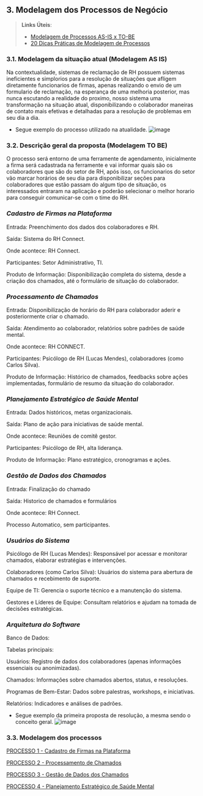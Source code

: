 ## 3. Modelagem dos Processos de Negócio


> **Links Úteis**:
> - [Modelagem de Processos AS-IS x TO-BE](https://dheka.com.br/modelagem-as-is-to-be/)
> - [20 Dicas Práticas de Modelagem de Processos](https://dheka.com.br/20-dicas-praticas-de-modelagem-de-processos/)

### 3.1. Modelagem da situação atual (Modelagem AS IS)

Na contextualidade, sistemas de reclamação de RH possuem sistemas ineficientes e simplorios para a resolução de situações que afligem diretamente funcionarios de firmas, apenas realizando o envio de um formulario de reclamação, na esperança de uma melhoria posterior, mas nunca escutando a realidade do proximo, nosso sistema uma transformação na situação atual, disponibilizando o colaborador maneiras de contato mais efetivas e detalhadas para a resolução de problemas em seu dia a dia.

- Segue exemplo do processo utilizado na atualidade.
![image](https://github.com/user-attachments/assets/571d5a46-930e-4309-80d4-38eec54809a6)

### 3.2. Descrição geral da proposta (Modelagem TO BE)

O processo será entorno de uma ferramente de agendamento, inicialmente a firma será cadastrada na ferramente e vai informar quais são os colaboradores que são do setor de RH, após isso, os funcionarios do setor vão marcar horários de seu dia para disponibilizar seções para colaboradores que estão passam do algum tipo de situação, os interessados entraram na aplicação e poderão selecionar o melhor horario para conseguir comunicar-se com o time do RH.

### *Cadastro de Firmas na Plataforma*

Entrada: Preenchimento dos dados dos colaboradores e RH.

Saída: Sistema do RH Connect.

Onde acontece: RH Connect.

Participantes: Setor Administrativo, TI.

Produto de Informação: Disponibilização completa do sistema, desde a criação dos chamados, até o formulário de situação do colaborador.

### *Processamento de Chamados*

Entrada: Disponibilização de horário do RH para colaborador aderir e posteriormente criar o chamado.

Saída: Atendimento ao colaborador, relatórios sobre padrões de saúde mental.

Onde acontece: RH CONNECT.

Participantes: Psicólogo de RH (Lucas Mendes), colaboradores (como Carlos Silva).

Produto de Informação: Histórico de chamados, feedbacks sobre ações implementadas, formulário de resumo da situação do colaborador.

### *Planejamento Estratégico de Saúde Mental*

Entrada: Dados históricos, metas organizacionais.

Saída: Plano de ação para iniciativas de saúde mental.

Onde acontece: Reuniões de comitê gestor.

Participantes: Psicólogo de RH, alta liderança.

Produto de Informação: Plano estratégico, cronogramas e ações.

### *Gestão de Dados dos Chamados*

Entrada: Finalização do chamado

Saída: Historico de chamados e formulários

Onde acontece: RH Connect.

Processo Automatico, sem participantes.

### *Usuários do Sistema*
Psicólogo de RH (Lucas Mendes): Responsável por acessar e monitorar chamados, elaborar estratégias e intervenções.

Colaboradores (como Carlos Silva): Usuários do sistema para abertura de chamados e recebimento de suporte.

Equipe de TI: Gerencia o suporte técnico e a manutenção do sistema.

Gestores e Líderes de Equipe: Consultam relatórios e ajudam na tomada de decisões estratégicas.

### *Arquitetura do Software*
Banco de Dados:

Tabelas principais:

Usuários: Registro de dados dos colaboradores (apenas informações essenciais ou anonimizadas).

Chamados: Informações sobre chamados abertos, status, e resoluções.

Programas de Bem-Estar: Dados sobre palestras, workshops, e iniciativas.

Relatórios: Indicadores e análises de padrões.

- Segue exemplo da primeira proposta de resolução, a mesma sendo o conceito geral.
![image](https://github.com/user-attachments/assets/0cea4a50-77dd-4efd-9653-ba1b5400903b)

### 3.3. Modelagem dos processos

[PROCESSO 1 - Cadastro de Firmas na Plataforma](./processos/cadastrar-firma.md "Detalhamento do Processo 1.")

[PROCESSO 2 - Processamento de Chamados](./processos/processo-2-nome-do-processo.md "Detalhamento do Processo 2.")

[PROCESSO 3 - Gestão de Dados dos Chamados](./processos/processo-4-nome-do-processo.md "Detalhamento do Processo 4.")

[PROCESSO 4 - Planejamento Estratégico de Saúde Mental](./processos/planejamento-estrategico "Detalhamento do Processo 3.")
